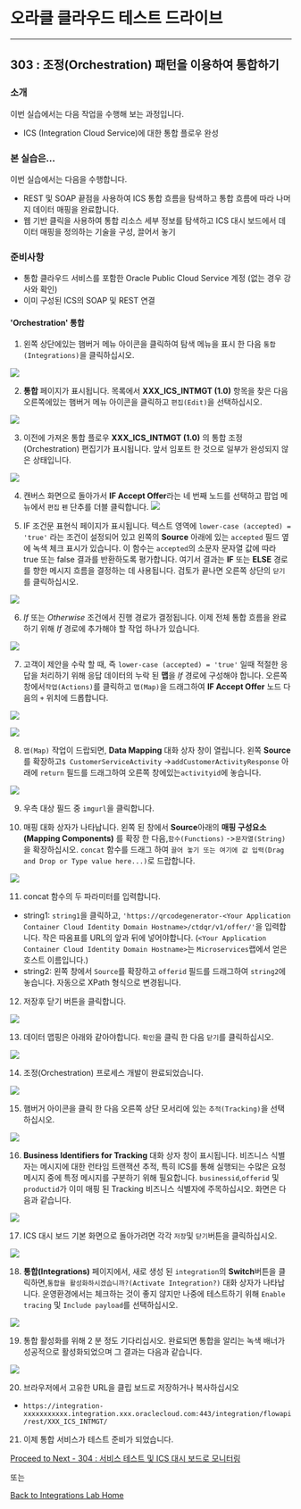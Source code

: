 # 오라클 클라우드 테스트 드라이브 #
-----
## 303 : 조정(Orchestration) 패턴을 이용하여 통합하기 ##


### 소개 ###
이번 실습에서는 다음 작업을 수행해 보는 과정입니다.
- ICS (Integration Cloud Service)에 대한 통합 플로우 완성


### 본 실습은... ###
이번 실습에서는 다음을 수행합니다.
- REST 및 SOAP 끝점을 사용하여 ICS 통합 흐름을 탐색하고 통합 흐름에 따라 나머지 데이터 매핑을 완료합니다.
- 웹 기반 클릭을 사용하여 통합 리소스 세부 정보를 탐색하고 ICS 대시 보드에서 데이터 매핑을 정의하는 기술을 구성, 끌어서 놓기


### 준비사항 ###

- 통합 클라우드 서비스를 포함한 Oracle Public Cloud Service 계정 (없는 경우 강사와 확인)
- 이미 구성된 ICS의 SOAP 및 REST 연결


#### 'Orchestration' 통합 ####

1. 왼쪽 상단에있는 햄버거 메뉴 아이콘을 클릭하여 탐색 메뉴을 표시 한 다음 `통합(Integrations)`을 클릭하십시오.

![](images/303/01.home_hamburger_integrations.png)


2. **통합** 페이지가 표시됩니다. 목록에서 **XXX_ICS_INTMGT (1.0)** 항목을 찾은 다음 오른쪽에있는 햄버거 메뉴 아이콘을 클릭하고 `편집(Edit)`을 선택하십시오.

![](images/303/02.integration_edit.png)


3. 이전에 가져온 통합 플로우 **XXX_ICS_INTMGT (1.0)** 의 통합 조정(Orchestration) 편집기가 표시됩니다. 앞서 임포트 한 것으로 일부가 완성되지 않은 상태입니다.

![](images/303/03.integration_existing.png)


4. 캔버스 화면으로 돌아가서 **IF Accept Offer**라는 네 번째 노드를 선택하고 팝업 메뉴에서 `편집` `펜` 단추를 더블 클릭합니다.
![](images/303/08.integration.if.png)


5. IF 조건문 표현식 페이지가 표시됩니다. 텍스트 영역에 `lower-case (accepted) = 'true'` 라는 조건이 설정되어 있고 왼쪽의 **Source** 아래에 있는 `accepted` 필드 옆에 녹색 체크 표시가 있습니다. 이 함수는 `accepted`의 소문자 문자열 값에 따라 true 또는 false 결과를 반환하도록 평가합니다. 여기서 결과는 **IF** 또는 **ELSE** 경로를 향한 메시지 흐름을 결정하는 데 사용됩니다. 검토가 끝나면 오른쪽 상단의 `닫기`를 클릭하십시오.

![](images/303/08.integration.logic.png)


6. *If* 또는 *Otherwise* 조건에서 진행 경로가 결정됩니다. 이제 전체 통합 흐름을 완료하기 위해 *If* 경로에 추가해야 할 작업 하나가 있습니다.

![](images/303/34.integration.if.difference.png)


7. 고객이 제안을 수락 할 때, 즉 `lower-case (accepted) = 'true'` 일때 적절한 응답을 처리하기 위해 응답 데이터의 누락 된 **맵**을 *If* 경로에 구성해야 합니다. 오른쪽 창에서`작업(Actions)`를 클릭하고 `맵(Map)`을 드래그하여 **IF Accept Offer** 노드 다음의 `+` 위치에 드롭합니다.

![](images/303/35.integration.if.add1.png)

![](images/303/35.integration.if.add2.png)


8. `맵(Map)` 작업이 드랍되면, **Data Mapping** 대화 상자 창이 열립니다. 왼쪽  **Source** 를 확장하고`$ CustomerServiceActivity` ->`addCustomerActivityResponse` 아래에 `return` 필드를 드래그하여 오른쪽 창에있는`activityid`에 놓습니다.

![](images/303/36.integration.if.map.png)

9. 우측 대상 필드 중 `imgurl`을 클릭합니다.

10. 매핑 대화 상자가 나타납니다. 왼쪽 된 창에서 **Source**아래의 **매핑 구성요소(Mapping Components)** 를 확장 한 다음,`함수(Functions)` ->`문자열(String)`을 확장하십시오. `concat` 함수를 드래그 하여 `끌어 놓기 또는 여기에 값 입력(Drag and Drop or Type value here...)`로 드랍합니다.

![](images/303/37.integration.if.map1.png)


11. concat 함수의 두 파라미터를 입력합니다.
- string1: `string1`을 클릭하고, `'https://qrcodegenerator-<Your Application Container Cloud Identity Domain Hostname>/ctdqr/v1/offer/'`을 입력합니다. 작은 따옴표를 URL의 앞과 뒤에 넣어야합니다. (`<Your Application Container Cloud Identity Domain Hostname>`는 `Microservices`랩에서 얻은 호스트 이름입니다.)
- string2: 왼쪽 창에서 `Source`를 확장하고 `offerid` 필드를 드래그하여 `string2`에 놓습니다. 자동으로 XPath 형식으로 변경됩니다.

12. 저장후 닫기 버튼을 클릭합니다.

![](images/303/38.integration.if.map2.png)


13. 데이터 맵핑은 아래와 같아야합니다. `확인`을 클릭 한 다음 `닫기`를 클릭하십시오.

![](images/303/39.integration.if.map3.png)


14. 조정(Orchestration) 프로세스 개발이 완료되었습니다.

![](images/303/40.integration.flow.complete.png)


15. 햄버거 아이콘을 클릭 한 다음 오른쪽 상단 모서리에 있는 `추적(Tracking)`을 선택하십시오.

![](images/303/42.integration.tracking.png)


16. **Business Identifiers for Tracking** 대화 상자 창이 표시됩니다. 비즈니스 식별자는 메시지에 대한 런타임 트랜잭션 추적, 특히 ICS를 통해 실행되는 수많은 요청 메시지 중에 특정 메시지를 구분하기 위해 필요합니다. `businessid`,`offerid` 및 `productid`가 이미 매핑 된 Tracking 비즈니스 식별자에 주목하십시오. 화면은 다음과 같습니다.

![](images/303/43.integration.tracking.identifier1.png)


17. ICS 대시 보드 기본 화면으로 돌아가려면 각각 `저장`및 `닫기`버튼을 클릭하십시오.

![](images/303/43.integration.edit.done.png)


18. **통합(Integrations)** 페이지에서, 새로 생성 된 `integration`의 **Switch**버튼을 클릭하면,`통합을 활성화하시겠습니까?(Activate Integration?)` 대화 상자가 나타납니다. 운영환경에서는 체크하는 것이 좋지 않지만 나중에 테스트하기 위해 `Enable tracing` 및 `Include payload`를 선택하십시오.

![](images/303/44.integration.activate.png)


19. 통합 활성화를 위해 2 분 정도 기다리십시오. 완료되면 통합을 알리는 녹색 배너가 성공적으로 활성화되었으며 그 결과는 다음과 같습니다.

![](images/303/45.integration.activate.done.png)


20. 브라우저에서 고유한 URL을 클립 보드로 저장하거나 복사하십시오
- `https://integration-xxxxxxxxxxx.integration.xxx.oraclecloud.com:443/integration/flowapi/rest/XXX_ICS_INTMGT/`

21. 이제 통합 서비스가 테스트 준비가 되었습니다.

[Proceed to Next - 304 : 서비스 테스트 및 ICS 대시 보드로 모니터링](304-IntegrationsLab.md)

또는

[Back to Integrations Lab Home](README.md)
